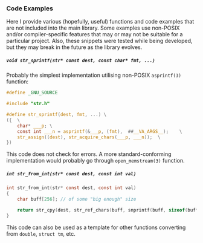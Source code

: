 ### Code Examples

Here I provide various (hopefully, useful) functions and code examples that are not included into the
main library. Some examples use non-POSIX and/or compiler-specific features that may or may
not be suitable for a particular project. Also, these snippets were tested while being developed,
but they may break in the future as the library evolves.

##### `void str_sprintf(str* const dest, const char* fmt, ...)`

Probably the simplest implementation utilising non-POSIX `asprintf(3)` function:
```C
#define _GNU_SOURCE

#include "str.h"

#define str_sprintf(dest, fmt, ...)	\
({	\
	char* ___p;	\
	const int ___n = asprintf(&___p, (fmt),  ##__VA_ARGS__);	\
	str_assign((dest), str_acquire_chars(___p, ___n));	\
})
```
This code does not check for errors. A more standard-conforming implementation would probably go
through `open_memstream(3)` function.

##### `int str_from_int(str* const dest, const int val)`
```C
int str_from_int(str* const dest, const int val)
{
	char buff[256];	// of some "big enough" size

	return str_cpy(dest, str_ref_chars(buff, snprintf(buff, sizeof(buff), "%d", val)));
}
```

This code can also be used as a template for other functions converting from `double`, `struct tm`, etc.